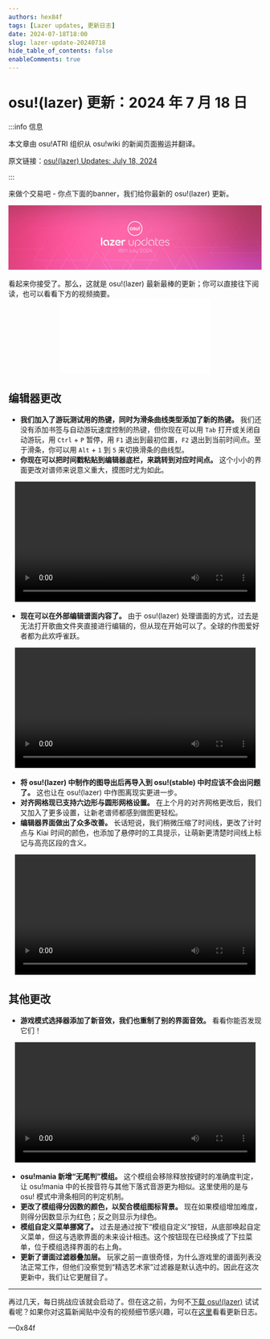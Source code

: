 ```yaml
---
authors: hex84f
tags: [Lazer updates, 更新日志]
date: 2024-07-18T18:00
slug: lazer-update-20240718
hide_table_of_contents: false
enableComments: true
---
```


# osu!(lazer) 更新：2024 年 7 月 18 日

:::info 信息

本文章由 osu!ATRI 组织从 osu!wiki 的新闻页面搬运并翻译。

原文链接：[osu!(lazer) Updates: July 18, 2024](https://osu.ppy.sh/home/news/2024-07-19-osu-lazer-updates-july-18-2024)

:::

来做个交易吧 - 你点下面的banner，我们给你最新的 osu!(lazer) 更新。

![Banner](img/0718/banner.jpg)

<!-- truncate -->看起来你接受了。那么，这就是 osu!(lazer) 最新最棒的更新；你可以直接往下阅读，也可以看看下方的视频摘要。

<div align="center">
    <iframe src="//player.bilibili.com/player.html?isOutside=true&aid=1356294100&bvid=BV1Jz421B7mU&cid=1622519077&p=1" scrolling="no" border="0" frameborder="no" framespacing="0" allowfullscreen="true"></iframe>
</div>

## 编辑器更改

- **我们加入了游玩测试用的热键，同时为滑条曲线类型添加了新的热键。** 我们还没有添加书签与自动游玩速度控制的热键，但你现在可以用 `Tab` 打开或关闭自动游玩，用 `Ctrl` + `P` 暂停，用 `F1` 退出到最初位置，`F2` 退出到当前时间点。至于滑条，你可以用 `Alt` + `1` 到 `5` 来切换滑条的曲线型。
- **你现在可以把时间戳粘贴到编辑器底栏，来跳转到对应时间点。** 这个小小的界面更改对谱师来说意义重大，摸图时尤为如此。

<div align="center">
    <video width="95%" controls>
        <source src="https://assets.ppy.sh/media/news/editor-timestamp.mp4" type="video/mp4" preload="none"></source>
    </video>
</div>

- **现在可以在外部编辑谱面内容了。** 由于 osu!(lazer) 处理谱面的方式，过去是无法打开歌曲文件夹直接进行编辑的，但从现在开始可以了。全球的作图爱好者都为此欢呼雀跃。

<div align="center">
    <video width="95%" controls>
        <source src="https://assets.ppy.sh/media/news/edit-externally.mp4" type="video/mp4" preload="none"></source>
    </video>
</div>

- **将 osu!(lazer) 中制作的图导出后再导入到 osu!(stable) 中时应该不会出问题了。** 这也让在 osu!(lazer) 中作图离现实更进一步。
- **对齐网格现已支持六边形与圆形网格设置。** 在上个月的对齐网格更改后，我们又加入了更多设置，让新老谱师都感到做图更轻松。
- **编辑器界面做出了众多改善。** 长话短说，我们稍微压缩了时间线，更改了计时点与 Kiai 时间的颜色，也添加了悬停时的工具提示，让萌新更清楚时间线上标记与高亮区段的含义。

<div align="center">
    <video width="95%" controls>
        <source src="https://assets.ppy.sh/media/news/editor-tooltip.mp4" type="video/mp4" preload="none"></source>
    </video>
</div>

## 其他更改

- **游戏模式选择器添加了新音效，我们也重制了别的界面音效。** 看看你能否发现它们！

<div align="center">
    <video width="95%" controls>
        <source src="https://assets.ppy.sh/media/news/sound-comparison.mp4" type="video/mp4" preload="none"></source>
    </video>
</div>

- **osu!mania 新增“无尾判”模组。** 这个模组会移除释放按键时的准确度判定，让 osu!mania 中的长按音符与其他下落式音游更为相似。这里使用的是与 osu! 模式中滑条相同的判定机制。
- **更改了模组得分因数的颜色，以契合模组图标背景。** 现在如果模组增加难度，则得分因数显示为红色；反之则显示为绿色。
- **模组自定义菜单挪窝了。** 过去是通过按下“模组自定义”按钮，从底部唤起自定义菜单，但这与选歌界面的未来设计相违。这个按钮现在已经换成了下拉菜单，位于模组选择界面的右上角。
- **更新了谱面过滤器叠加层。** 玩家之前一直很奇怪，为什么游戏里的谱面列表没法正常工作，但他们没察觉到“精选艺术家”过滤器是默认选中的。因此在这次更新中，我们让它更醒目了。

---

再过几天，每日挑战应该就会启动了。但在这之前，为何不[下载 osu!(lazer)](https://osu.ppy.sh/home/download) 试试看呢？如果你对这篇新闻贴中没有的视频细节感兴趣，可以在[这里](https://osu.ppy.sh/home/changelog/lazer/2024.625.0)看看更新日志。

—0x84f
